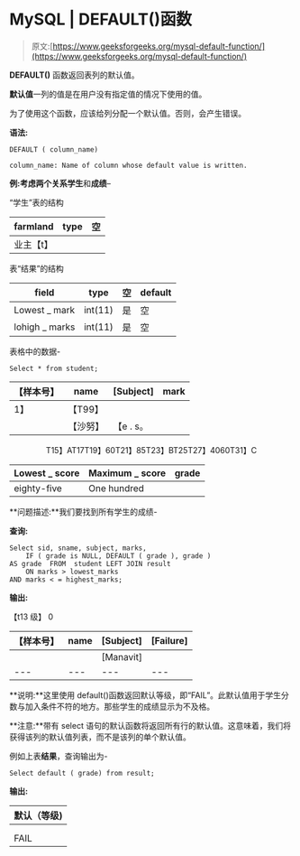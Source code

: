 # MySQL | DEFAULT()函数

> 原文:[https://www.geeksforgeeks.org/mysql-default-function/](https://www.geeksforgeeks.org/mysql-default-function/)

**DEFAULT()** 函数返回表列的默认值。

**默认值**一列的值是在用户没有指定值的情况下使用的值。

为了使用这个函数，应该给列分配一个默认值。否则，会产生错误。

**语法:**

```
DEFAULT ( column_name)

column_name: Name of column whose default value is written.

```

**例:**考虑两个关系**学生**和**成绩**–

“学生”表的结构

| farmland | type | 空 |
| --- | --- | --- |
| 业主【t】 |

表“结果”的结构

<center>

| field | type | 空 | default |
| --- | --- | --- | --- |
| Lowest _ mark | int(11) | 是 | 空 |
| lohigh _ marks | int(11) | 是 | 空 |

</center>

表格中的数据-

```
Select * from student;

```

<center>

| 【样本号】 | name | [Subject] | mark |
| --- | --- | --- | --- |
| 1】 | 【T99】 |
|  | 【沙努】 | 【e . s。 |  |

</center>

<center>T15】AT17T19】60T21】85T23】BT25T27】4060T31】C

| Lowest _ score | Maximum _ score | grade |
| --- | --- | --- |
| eighty-five | One hundred |

</center>

**问题描述:**我们要找到所有学生的成绩-

**查询:**

```
Select sid, sname, subject, marks, 
    IF ( grade is NULL, DEFAULT ( grade ), grade )
AS grade  FROM  student LEFT JOIN result 
    ON marks > lowest_marks 
AND marks < = highest_marks;

```

**输出:**

【t13 级】 0

| 【样本号】 | name | [Subject] | [Failure] |
| --- | --- | --- | --- |
|  |  | [Manavit] |  | 【60】 |  |
| --- | --- | --- | --- | --- | --- |

**说明:**这里使用 default()函数返回默认等级，即“FAIL”。此默认值用于学生分数与加入条件不符的地方。那些学生的成绩显示为不及格。

**注意:**带有 select 语句的默认函数将返回所有行的默认值。这意味着，我们将获得该列的默认值列表，而不是该列的单个默认值。

例如上表**结果**，查询输出为-

```
Select default ( grade) from result;

```

**输出:**

<center>

| 默认（等级) |
| --- |
|  |
|  |
| FAIL |

</center>